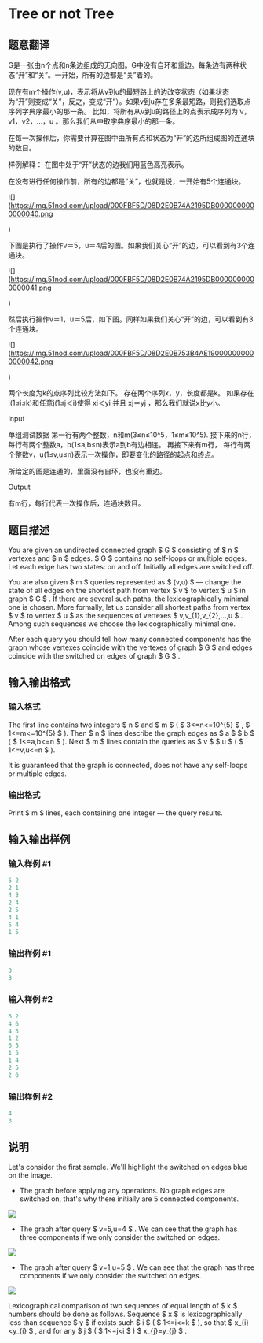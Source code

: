 # Tree or not Tree

## 题意翻译

G是一张由n个点和n条边组成的无向图。G中没有自环和重边。每条边有两种状态“开”和“关”。一开始，所有的边都是“关”着的。

现在有m个操作(v,u)，表示将从v到u的最短路上的边改变状态（如果状态为“开”则变成“关”，反之，变成“开”）。如果v到u存在多条最短路，则我们选取点序列字典序最小的那一条。 比如，将所有从v到u的路径上的点表示成序列为 v，v1，v2，...，u 。那么我们从中取字典序最小的那一条。

在每一次操作后，你需要计算在图中由所有点和状态为“开”的边所组成图的连通块的数目。

样例解释： 在图中处于“开”状态的边我们用蓝色高亮表示。

在没有进行任何操作前，所有的边都是“关”，也就是说，一开始有5个连通块。

![](https://img.51nod.com/upload/000FBF5D/08D2E0B74A2195DB0000000000000040.png

)

下图是执行了操作v＝5，u＝4后的图。如果我们关心“开”的边，可以看到有3个连通块。

![](https://img.51nod.com/upload/000FBF5D/08D2E0B74A2195DB0000000000000041.png

)

然后执行操作v＝1，u＝5后，如下图。同样如果我们关心“开”的边，可以看到有3个连通块。

![](https://img.51nod.com/upload/000FBF5D/08D2E0B753B4AE190000000000000042.png

)

两个长度为k的点序列比较方法如下。 存在两个序列x，y，长度都是k。 如果存在i(1≤i≤k)和任意j(1≤j＜i)使得 xi＜yi 并且 xj＝yj ，那么我们就说x比y小。

Input

单组测试数据 第一行有两个整数，n和m(3≤n≤10^5，1≤m≤10^5). 接下来的n行， 每行有两个整数a，b(1≤a,b≤n)表示a到b有边相连。 再接下来有m行， 每行有两个整数v，u(1≤v,u≤n)表示一次操作，即要变化的路径的起点和终点。

所给定的图是连通的，里面没有自环，也没有重边。

Output

有m行，每行代表一次操作后，连通块数目。

## 题目描述

You are given an undirected connected graph $ G $ consisting of $ n $ vertexes and $ n $ edges. $ G $ contains no self-loops or multiple edges. Let each edge has two states: on and off. Initially all edges are switched off.

You are also given $ m $ queries represented as $ (v,u) $ — change the state of all edges on the shortest path from vertex $ v $ to vertex $ u $ in graph $ G $ . If there are several such paths, the lexicographically minimal one is chosen. More formally, let us consider all shortest paths from vertex $ v $ to vertex $ u $ as the sequences of vertexes $ v,v_{1},v_{2},...,u $ . Among such sequences we choose the lexicographically minimal one.

After each query you should tell how many connected components has the graph whose vertexes coincide with the vertexes of graph $ G $ and edges coincide with the switched on edges of graph $ G $ .

## 输入输出格式

### 输入格式

The first line contains two integers $ n $ and $ m $ ( $ 3<=n<=10^{5} $ , $ 1<=m<=10^{5} $ ). Then $ n $ lines describe the graph edges as $ a $ $ b $ ( $ 1<=a,b<=n $ ). Next $ m $ lines contain the queries as $ v $ $ u $ ( $ 1<=v,u<=n $ ).

It is guaranteed that the graph is connected, does not have any self-loops or multiple edges.

### 输出格式

Print $ m $ lines, each containing one integer — the query results.

## 输入输出样例

### 输入样例 #1

```cpp
5 2
2 1
4 3
2 4
2 5
4 1
5 4
1 5

```
### 输出样例 #1

```cpp
3
3

```
### 输入样例 #2

```cpp
6 2
4 6
4 3
1 2
6 5
1 5
1 4
2 5
2 6

```
### 输出样例 #2

```cpp
4
3

```
## 说明

Let's consider the first sample. We'll highlight the switched on edges blue on the image.

- The graph before applying any operations. No graph edges are switched on, that's why there initially are 5 connected components.

![](https://cdn.luogu.com.cn/upload/vjudge_pic/CF117E/6d848190f5d9993cf6ddd5c1e2cd0e57d9ae6288.png)

- The graph after query $ v=5,u=4 $ . We can see that the graph has three components if we only consider the switched on edges.

![](https://cdn.luogu.com.cn/upload/vjudge_pic/CF117E/2f3ad3d35eecb878e654ed5cd572ed4f02ecf9ff.png)

- The graph after query $ v=1,u=5 $ . We can see that the graph has three components if we only consider the switched on edges.

![](https://cdn.luogu.com.cn/upload/vjudge_pic/CF117E/31e75e1c5e9c21b4cec0bc2e71e38cbba47e290d.png)

Lexicographical comparison of two sequences of equal length of $ k $ numbers should be done as follows. Sequence $ x $ is lexicographically less than sequence $ y $ if exists such $ i $ ( $ 1<=i<=k $ ), so that $ x_{i}<y_{i} $ , and for any $ j $ ( $ 1<=j<i $ ) $ x_{j}=y_{j} $ .

